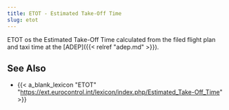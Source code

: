 ```yaml
---
title: ETOT - Estimated Take-Off Time
slug: etot
---
```


 ETOT os the Estimated Take-Off Time calculated from the filed flight plan and taxi time at
 the [ADEP]({{< relref "adep.md" >}}).


## See Also

* {{< a_blank_lexicon "ETOT" "https://ext.eurocontrol.int/lexicon/index.php/Estimated_Take-Off_Time" >}}
